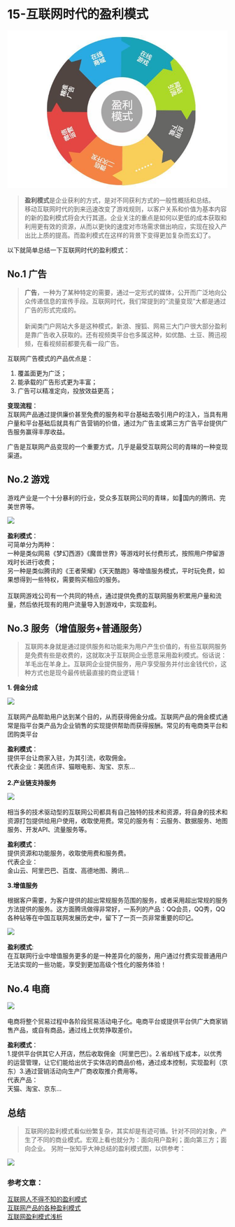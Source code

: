 # 15-互联网时代的盈利模式

![](images/lab15_1.jpg)

>**盈利模式**是企业获利的方式，是对不同获利方式的一般性概括和总结。<br>移动互联网时代的到来迅速改变了游戏规则，以客户关系和价值为基本内容的新的盈利模式将会大行其道。企业关注的重点是如何以更低的成本获取和利用更有效的资源，从而以更快的速度对市场需求做出响应，实现在投入产出比上质的提高。而盈利模式在这样的背景下变得更加复杂而玄幻了。

以下就简单总结一下互联网时代的盈利模式：

## No.1 广告

>**广告**，一种为了某种特定的需要，通过一定形式的媒体，公开而广泛地向公众传递信息的宣传手段。互联网时代，我们常提到的“流量变现”大都是通过广告的形式完成的。<br><br>新闻类门户网站大多是这种模式，新浪、搜狐、网易三大门户很大部分盈利是靠广告收入获取的。还有视频类平台也多属这种，如优酷、土豆、腾迅视频，在看视频前都要先看一段广告。

互联网广告模式的产品优点是：<br>
1. 覆盖面更为广泛；
2. 能承载的广告形式更为丰富；
3. 广告可以精准定向，投放效益更高；

**变现流程**：<br>互联网产品通过提供廉价甚至免费的服务和平台基础去吸引用户的注入，当具有用户量和平台基础后就具有广告营销的价值，通过为广告主或第三方广告平台提供广告服务赢得丰厚收益。

广告是互联网产品变现的一个重要方式，几乎是最受互联网公司的青睐的一种变现渠道。

## No.2 游戏

游戏产业是一个十分暴利的行业，受众多互联网公司的青睐，如国内的腾讯、完美世界等。

![](https://ss1.bdstatic.com/70cFvXSh_Q1YnxGkpoWK1HF6hhy/it/u=3638024771,2624323284&fm=27&gp=0.jpg)

**盈利模式**：<br>
可简单分为两种：<br>一种是类似网易《梦幻西游》《魔兽世界》等游戏时长付费形式，按照用户停留游戏时长进行收费；<br>另一种是类似腾讯的《王者荣耀》《天天酷跑》等增值服务模式，平时玩免费，如果想得到一些特权，需要购买相应的服务。
<br><br>
互联网游戏公司有一个共同的特点，通过提供免费的互联网服务积累用户量和流量，然后依托现有的用户流量导入到游戏中，实现盈利。


## No.3 服务（增值服务+普通服务）

>互联网本身就是通过提供服务和功能来为用户产生价值的，有些互联网服务是免费有些是收费的，这就取决于互联网企业愿意采用盈利模式。俗话说：羊毛出在羊身上。互联网企业提供服务，用户享受服务并付出金钱代价，这种方式也是现今最传统最直接的商业逻辑！

**1. 佣金分成**<br>

![](https://upload-images.jianshu.io/upload_images/2974861-19069857105f77b5.jpg?imageMogr2/auto-orient/strip%7CimageView2/2/w/720/format/webp)

互联网产品帮助用户达到某个目的，从而获得佣金分成。互联网产品的佣金模式通常是指平台类产品为企业销售的实现提供帮助而获得报酬。常见的有电商类平台和团购类平台

**盈利模式**：<br>提供平台让商家入驻，为其引流，收取佣金。
<br>
代表企业：美团点评、猫眼电影、淘宝、京东...
<br><br>
**2.产业链支持服务** <br>

![](https://upload-images.jianshu.io/upload_images/2974861-1664049497851578.jpg?imageMogr2/auto-orient/strip%7CimageView2/2/w/850/format/webp)

相当多的技术驱动型的互联网公司都具有自己独特的技术和资源，将自身的技术和资源打包提供给用户使用，收取使用费。常见的服务有：云服务、数据服务、地图服务、开发API、流量服务等。

**盈利模式**：<br>提供资源和功能服务，收取使用费和服务费。<br>
代表企业：<br>金山云、阿里巴巴、百度、高德地图、腾讯...

**3.增值服务** <br>

根据客户需要，为客户提供的超出常规服务范围的服务，或者采用超出常规的服务方法提供的服务。这方面腾讯做得非常好，一系列的产品：QQ会员，QQ秀，QQ各种钻等在中国互联网发展历史中，留下了一页一页非常重要的印记。

![](https://upload-images.jianshu.io/upload_images/2974861-b70644c6ca59a26f.jpg?imageMogr2/auto-orient/strip%7CimageView2/2/w/267/format/webp)

**盈利模式**:<br>
在互联网行业中增值服务更多的是一种差异化的服务，用户通过付费实现普通用户无法实现的一些功能，享受到更加高级个性化的服务体验！

## No.4 电商

![](https://upload-images.jianshu.io/upload_images/2974861-14481a747fde3c00.jpg?imageMogr2/auto-orient/strip%7CimageView2/2/w/711/format/webp)

电商将整个贸易过程中各阶段贸易活动电子化。电商平台或提供平台供广大商家销售产品，或自有商品，通过线上优势挣取差价。

**盈利模式**：<br>1.提供平台供其它人开店，然后收取佣金（阿里巴巴）。2.省却线下成本，以优秀的运营管理，让它们能给出优于实体店的商品价格，通过成本控制，实现盈利（京东）3.通过营销活动向生产厂商收取推介费用等。<br>
代表产品：<br>天猫、淘宝、京东...


## 总结

>互联网的盈利模式看似纷繁复杂，其实却是有迹可循。针对不同的对象，产生了不同的商业模式。宏观上看也就分为：面向用户盈利；面向第三方；面向企业。
另附一张知乎大神总结的盈利模式图，以供参考：

![](https://upload-images.jianshu.io/upload_images/2974861-c7cd701fa9721744.jpg?imageMogr2/auto-orient/strip%7CimageView2/2/w/662/format/webp)


### 参考文章：<br>

[互联网人不得不知的盈利模式
](https://zhuanlan.zhihu.com/p/25877628)<br>
[互联网产品的各种盈利模式](https://www.jianshu.com/p/12535e871d17)<br>
[互联网盈利模式浅析](https://www.jianshu.com/p/9475510fdc26)